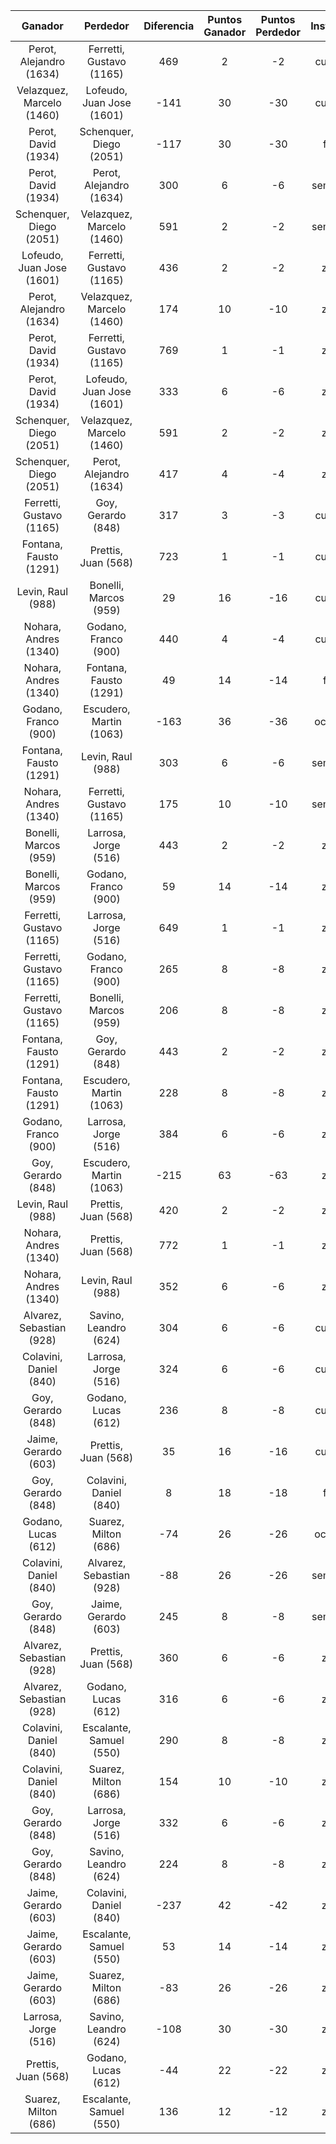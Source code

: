 |          Ganador          |         Perdedor          |  Diferencia  |  Puntos Ganador  |  Puntos Perdedor  |  Instancia  |  Categoría  |  Factor  |
|:-------------------------:|:-------------------------:|:------------:|:----------------:|:-----------------:|:-----------:|:-----------:|:--------:|
|  Perot, Alejandro (1634)  | Ferretti, Gustavo (1165)  |     469      |        2         |        -2         |   cuartos   |   primera   |   0.5    |
| Velazquez, Marcelo (1460) | Lofeudo, Juan Jose (1601) |     -141     |        30        |        -30        |   cuartos   |   primera   |    1     |
|    Perot, David (1934)    |  Schenquer, Diego (2051)  |     -117     |        30        |        -30        |    final    |   primera   |    1     |
|    Perot, David (1934)    |  Perot, Alejandro (1634)  |     300      |        6         |        -6         |  semifinal  |   primera   |    1     |
|  Schenquer, Diego (2051)  | Velazquez, Marcelo (1460) |     591      |        2         |        -2         |  semifinal  |   primera   |    1     |
| Lofeudo, Juan Jose (1601) | Ferretti, Gustavo (1165)  |     436      |        2         |        -2         |    zona     |   primera   |   0.5    |
|  Perot, Alejandro (1634)  | Velazquez, Marcelo (1460) |     174      |        10        |        -10        |    zona     |   primera   |    1     |
|    Perot, David (1934)    | Ferretti, Gustavo (1165)  |     769      |        1         |        -1         |    zona     |   primera   |   0.5    |
|    Perot, David (1934)    | Lofeudo, Juan Jose (1601) |     333      |        6         |        -6         |    zona     |   primera   |    1     |
|  Schenquer, Diego (2051)  | Velazquez, Marcelo (1460) |     591      |        2         |        -2         |    zona     |   primera   |    1     |
|  Schenquer, Diego (2051)  |  Perot, Alejandro (1634)  |     417      |        4         |        -4         |    zona     |   primera   |    1     |
| Ferretti, Gustavo (1165)  |    Goy, Gerardo (848)     |     317      |        3         |        -3         |   cuartos   |   segunda   |   0.5    |
|  Fontana, Fausto (1291)   |    Prettis, Juan (568)    |     723      |        1         |        -1         |   cuartos   |   segunda   |   0.5    |
|     Levin, Raul (988)     |   Bonelli, Marcos (959)   |      29      |        16        |        -16        |   cuartos   |   segunda   |    1     |
|   Nohara, Andres (1340)   |   Godano, Franco (900)    |     440      |        4         |        -4         |   cuartos   |   segunda   |    1     |
|   Nohara, Andres (1340)   |  Fontana, Fausto (1291)   |      49      |        14        |        -14        |    final    |   segunda   |    1     |
|   Godano, Franco (900)    |  Escudero, Martin (1063)  |     -163     |        36        |        -36        |   octavos   |   segunda   |    1     |
|  Fontana, Fausto (1291)   |     Levin, Raul (988)     |     303      |        6         |        -6         |  semifinal  |   segunda   |    1     |
|   Nohara, Andres (1340)   | Ferretti, Gustavo (1165)  |     175      |        10        |        -10        |  semifinal  |   segunda   |    1     |
|   Bonelli, Marcos (959)   |   Larrosa, Jorge (516)    |     443      |        2         |        -2         |    zona     |   segunda   |   0.5    |
|   Bonelli, Marcos (959)   |   Godano, Franco (900)    |      59      |        14        |        -14        |    zona     |   segunda   |    1     |
| Ferretti, Gustavo (1165)  |   Larrosa, Jorge (516)    |     649      |        1         |        -1         |    zona     |   segunda   |   0.5    |
| Ferretti, Gustavo (1165)  |   Godano, Franco (900)    |     265      |        8         |        -8         |    zona     |   segunda   |    1     |
| Ferretti, Gustavo (1165)  |   Bonelli, Marcos (959)   |     206      |        8         |        -8         |    zona     |   segunda   |    1     |
|  Fontana, Fausto (1291)   |    Goy, Gerardo (848)     |     443      |        2         |        -2         |    zona     |   segunda   |   0.5    |
|  Fontana, Fausto (1291)   |  Escudero, Martin (1063)  |     228      |        8         |        -8         |    zona     |   segunda   |    1     |
|   Godano, Franco (900)    |   Larrosa, Jorge (516)    |     384      |        6         |        -6         |    zona     |   segunda   |    1     |
|    Goy, Gerardo (848)     |  Escudero, Martin (1063)  |     -215     |        63        |        -63        |    zona     |   segunda   |   1.5    |
|     Levin, Raul (988)     |    Prettis, Juan (568)    |     420      |        2         |        -2         |    zona     |   segunda   |   0.5    |
|   Nohara, Andres (1340)   |    Prettis, Juan (568)    |     772      |        1         |        -1         |    zona     |   segunda   |   0.5    |
|   Nohara, Andres (1340)   |     Levin, Raul (988)     |     352      |        6         |        -6         |    zona     |   segunda   |    1     |
| Alvarez, Sebastian (928)  |   Savino, Leandro (624)   |     304      |        6         |        -6         |   cuartos   |   tercera   |    1     |
|  Colavini, Daniel (840)   |   Larrosa, Jorge (516)    |     324      |        6         |        -6         |   cuartos   |   tercera   |    1     |
|    Goy, Gerardo (848)     |    Godano, Lucas (612)    |     236      |        8         |        -8         |   cuartos   |   tercera   |    1     |
|   Jaime, Gerardo (603)    |    Prettis, Juan (568)    |      35      |        16        |        -16        |   cuartos   |   tercera   |    1     |
|    Goy, Gerardo (848)     |  Colavini, Daniel (840)   |      8       |        18        |        -18        |    final    |   tercera   |    1     |
|    Godano, Lucas (612)    |   Suarez, Milton (686)    |     -74      |        26        |        -26        |   octavos   |   tercera   |    1     |
|  Colavini, Daniel (840)   | Alvarez, Sebastian (928)  |     -88      |        26        |        -26        |  semifinal  |   tercera   |    1     |
|    Goy, Gerardo (848)     |   Jaime, Gerardo (603)    |     245      |        8         |        -8         |  semifinal  |   tercera   |    1     |
| Alvarez, Sebastian (928)  |    Prettis, Juan (568)    |     360      |        6         |        -6         |    zona     |   tercera   |    1     |
| Alvarez, Sebastian (928)  |    Godano, Lucas (612)    |     316      |        6         |        -6         |    zona     |   tercera   |    1     |
|  Colavini, Daniel (840)   |  Escalante, Samuel (550)  |     290      |        8         |        -8         |    zona     |   tercera   |    1     |
|  Colavini, Daniel (840)   |   Suarez, Milton (686)    |     154      |        10        |        -10        |    zona     |   tercera   |    1     |
|    Goy, Gerardo (848)     |   Larrosa, Jorge (516)    |     332      |        6         |        -6         |    zona     |   tercera   |    1     |
|    Goy, Gerardo (848)     |   Savino, Leandro (624)   |     224      |        8         |        -8         |    zona     |   tercera   |    1     |
|   Jaime, Gerardo (603)    |  Colavini, Daniel (840)   |     -237     |        42        |        -42        |    zona     |   tercera   |    1     |
|   Jaime, Gerardo (603)    |  Escalante, Samuel (550)  |      53      |        14        |        -14        |    zona     |   tercera   |    1     |
|   Jaime, Gerardo (603)    |   Suarez, Milton (686)    |     -83      |        26        |        -26        |    zona     |   tercera   |    1     |
|   Larrosa, Jorge (516)    |   Savino, Leandro (624)   |     -108     |        30        |        -30        |    zona     |   tercera   |    1     |
|    Prettis, Juan (568)    |    Godano, Lucas (612)    |     -44      |        22        |        -22        |    zona     |   tercera   |    1     |
|   Suarez, Milton (686)    |  Escalante, Samuel (550)  |     136      |        12        |        -12        |    zona     |   tercera   |    1     |
